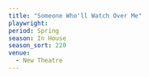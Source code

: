 ```yaml
---
title: "Someone Who'll Watch Over Me"
playwright:
period: Spring
season: In House
season_sort: 220
venue:
  - New Theatre
---
```

